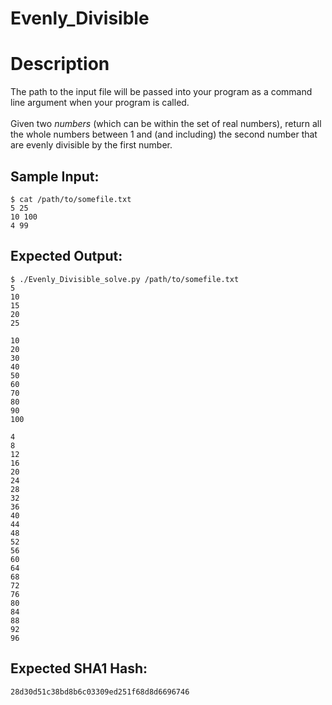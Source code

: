 # Evenly_Divisible

# Description

<p>The path to the input file will be passed into your program as a command line argument when your program is called.<br/><br/>
Given two <em>numbers</em> (which can be within the set of real numbers), return all the whole numbers between 1 and (and including) the second number that are evenly divisible by the first number.
</p>

## Sample Input:

```
$ cat /path/to/somefile.txt
5 25
10 100
4 99
```
## Expected Output:

```
$ ./Evenly_Divisible_solve.py /path/to/somefile.txt
5
10
15
20
25

10
20
30
40
50
60
70
80
90
100

4
8
12
16
20
24
28
32
36
40
44
48
52
56
60
64
68
72
76
80
84
88
92
96
```
## Expected SHA1 Hash:

```
28d30d51c38bd8b6c03309ed251f68d8d6696746
```
